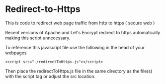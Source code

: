 # Redirect-to-Https
    
This is code to redirect web page traffic from http to https ( secure web )

Recent versions of Apache and Let's Encrypt redirect to https automatically making this script unnecessary.
 
To reference this javascript file use the following in the head of your webpages

    <script src="./redirectToHttps.js"></script>    
  
Then place the redirectToHttps.js file in the same directory as the file(s) with the script tag or adjust the src location. 
